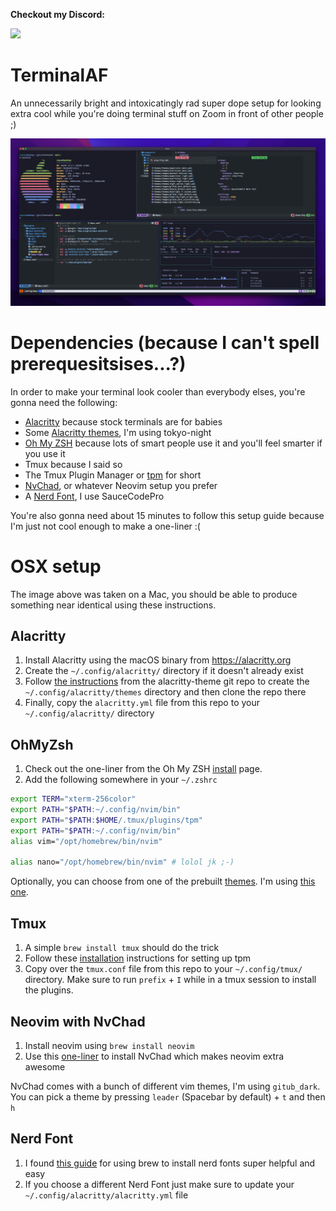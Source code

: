 **Checkout my Discord:**

[![](https://dcbadge.vercel.app/api/server/D5QTtWEwxZ)](https://discord.gg/D5QTtWEwxZ)

# TerminalAF
An unnecessarily bright and intoxicatingly rad super dope setup for looking extra cool while you're doing terminal stuff on Zoom in front of other people ;)

![](./screenshots/terminalaf-image.png)

# Dependencies (because I can't spell prerequesitsises...?)
In order to make your terminal look cooler than everybody elses, you're gonna need the following:

* [Alacritty](https://alacritty.org/) because stock terminals are for babies
* Some [Alacritty themes](https://github.com/alacritty/alacritty-theme), I'm using tokyo-night
* [Oh My ZSH](https://ohmyz.sh/) because lots of smart people use it and you'll feel smarter if you use it
* Tmux because I said so
*  The Tmux Plugin Manager or [tpm](https://github.com/tmux-plugins/tpm) for short
* [NvChad](https://nvchad.com/), or whatever Neovim setup you prefer
* A [Nerd Font](https://www.nerdfonts.com/font-downloads), I use SauceCodePro

You're also gonna need about 15 minutes to follow this setup guide because I'm just not cool enough to make a one-liner :(

# OSX setup
The image above was taken on a Mac, you should be able to produce something near identical using these instructions.

## Alacritty
1. Install Alacritty using the macOS binary from https://alacritty.org
2. Create the `~/.config/alacritty/` directory if it doesn't already exist
3. Follow [the instructions](https://github.com/alacritty/alacritty-theme) from the alacritty-theme git repo to create the `~/.config/alacritty/themes` directory and then clone the repo there
4. Finally, copy the `alacritty.yml` file from this repo to your `~/.config/alacritty/` directory


## OhMyZsh
1. Check out the one-liner from the Oh My ZSH [install](https://ohmyz.sh/#install) page.
2. Add the following somewhere in your `~/.zshrc`

```bash
export TERM="xterm-256color"
export PATH="$PATH:~/.config/nvim/bin"
export PATH="$PATH:$HOME/.tmux/plugins/tpm"
export PATH="$PATH:~/.config/nvim/bin"
alias vim="/opt/homebrew/bin/nvim"

alias nano="/opt/homebrew/bin/nvim" # lolol jk ;-) 
```

Optionally, you can choose from one of the prebuilt [themes](https://github.com/ohmyzsh/ohmyzsh/wiki/Themes).  I'm using [this one](https://github.com/win0err/aphrodite-terminal-theme).

## Tmux
1.  A simple `brew install tmux` should do the trick
2.  Follow these [installation](https://github.com/tmux-plugins/tpm) instructions for setting up tpm 
3.  Copy over the `tmux.conf` file from this repo to your `~/.config/tmux/` directory. Make sure to run `prefix` + `I` while in a tmux session to install the plugins.

## Neovim with NvChad
1. Install neovim using `brew install neovim`
2. Use this [one-liner](https://nvchad.com/docs/quickstart/install) to install NvChad which makes neovim extra awesome

NvChad comes with a bunch of different vim themes, I'm using `gitub_dark`.  You can pick a theme by pressing `leader` (Spacebar by default) + `t` and then `h`

## Nerd Font
1.  I found [this guide](https://www.geekbits.io/how-to-install-nerd-fonts-on-mac/) for using brew to install nerd fonts super helpful and easy 
2.  If you choose a different Nerd Font just make sure to update your `~/.config/alacritty/alacritty.yml` file


